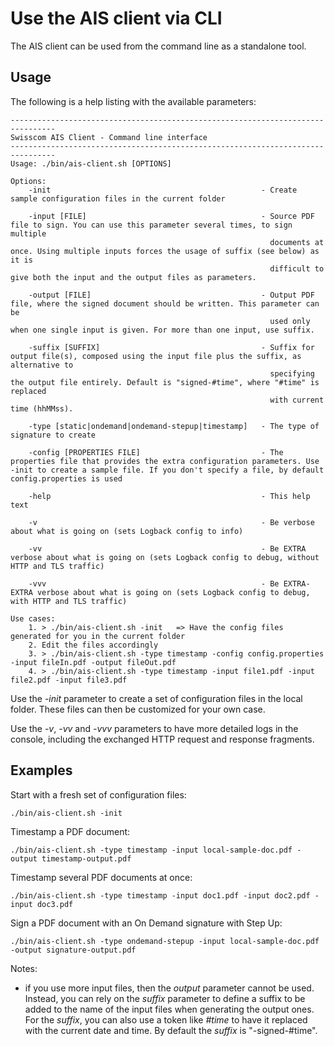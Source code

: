 # Use the AIS client via CLI
The AIS client can be used from the command line as a standalone tool.

## Usage
The following is a help listing with the available parameters: 
```text
--------------------------------------------------------------------------------
Swisscom AIS Client - Command line interface
--------------------------------------------------------------------------------
Usage: ./bin/ais-client.sh [OPTIONS]

Options:
    -init                                               - Create sample configuration files in the current folder

    -input [FILE]                                       - Source PDF file to sign. You can use this parameter several times, to sign multiple
                                                          documents at once. Using multiple inputs forces the usage of suffix (see below) as it is
                                                          difficult to give both the input and the output files as parameters.

    -output [FILE]                                      - Output PDF file, where the signed document should be written. This parameter can be
                                                          used only when one single input is given. For more than one input, use suffix.

    -suffix [SUFFIX]                                    - Suffix for output file(s), composed using the input file plus the suffix, as alternative to
                                                          specifying the output file entirely. Default is "signed-#time", where "#time" is replaced
                                                          with current time (hhMMss).

    -type [static|ondemand|ondemand-stepup|timestamp]   - The type of signature to create

    -config [PROPERTIES FILE]                           - The properties file that provides the extra configuration parameters. Use -init to create a sample file. If you don't specify a file, by default config.properties is used

    -help                                               - This help text

    -v                                                  - Be verbose about what is going on (sets Logback config to info)

    -vv                                                 - Be EXTRA verbose about what is going on (sets Logback config to debug, without HTTP and TLS traffic)

    -vvv                                                - Be EXTRA-EXTRA verbose about what is going on (sets Logback config to debug, with HTTP and TLS traffic)

Use cases:
    1. > ./bin/ais-client.sh -init   => Have the config files generated for you in the current folder
    2. Edit the files accordingly
    3. > ./bin/ais-client.sh -type timestamp -config config.properties -input fileIn.pdf -output fileOut.pdf
    4. > ./bin/ais-client.sh -type timestamp -input file1.pdf -input file2.pdf -input file3.pdf
```

Use the _-init_ parameter to create a set of configuration files in the local folder. These files can then be customized for your own case.

Use the _-v_, _-vv_ and _-vvv_ parameters to have more detailed logs in the console, including the exchanged HTTP request and response fragments. 

## Examples
Start with a fresh set of configuration files:
```shell
./bin/ais-client.sh -init
```

Timestamp a PDF document:
```shell
./bin/ais-client.sh -type timestamp -input local-sample-doc.pdf -output timestamp-output.pdf
```

Timestamp several PDF documents at once:
```shell
./bin/ais-client.sh -type timestamp -input doc1.pdf -input doc2.pdf -input doc3.pdf 
```

Sign a PDF document with an On Demand signature with Step Up:
```shell
./bin/ais-client.sh -type ondemand-stepup -input local-sample-doc.pdf -output signature-output.pdf
```

Notes:

- if you use more input files, then the _output_ parameter cannot be used. Instead, you can rely on the _suffix_ parameter to define a 
  suffix to be added to the name of the input files when generating the output ones. For the _suffix_, you can also use a token like 
  _#time_ to have it replaced with the current date and time. By default the _suffix_ is "-signed-#time".
  